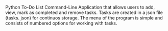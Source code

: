 Python To-Do List Command-Line Application that allows users to add, view, mark as completed and remove tasks. Tasks are created in a json file (tasks. json) for continuos storage. The menu of the program is simple and consists of numbered options for working with tasks. 

